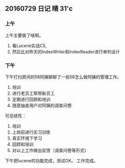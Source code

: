 ## 20160729 日记 晴 31'c 

### 上午 

上午主要做了啥啊。

1. 看Lucene实战C5,
2. 然后比对昨天的IndexWriter和IndexReader进行单列设计

### 下午

下午打扫房间的58阿姨聊聊了一些58怎么做阿姨的管理工作。
1. 培训
2. 进行老员工帮带新员工
3. 定期进行回顾和培训
4. 随意抽查用户对阿姨的调查问卷


可总结性：
 1. 培训
 2. 上岗前进行实习训练
 3. 真实环境下学习
 4. 回顾和培训
 5. 对以上工作做出反馈（调查问卷等形式）

 

下午把lucene的功能完成，测试OK。
工作完成。





